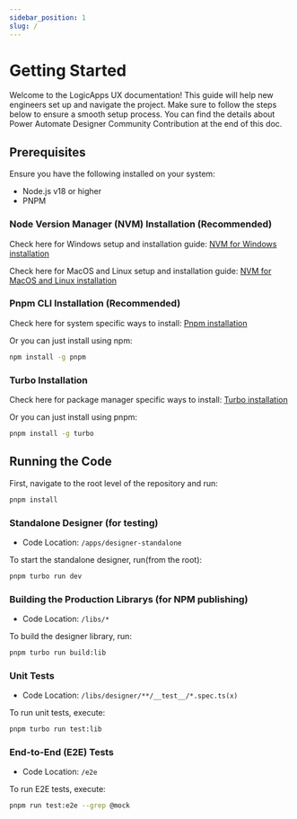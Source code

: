 ```yaml
---
sidebar_position: 1
slug: /
---
```


# Getting Started

Welcome to the LogicApps UX documentation! This guide will help new engineers set up and navigate the project. Make sure to follow the steps below to ensure a smooth setup process. You can find the details about Power Automate Designer Community Contribution at the end of this doc.

## Prerequisites

Ensure you have the following installed on your system:

- Node.js v18 or higher
- PNPM 

### Node Version Manager (NVM) Installation (Recommended)

Check here for Windows setup and installation guide: [NVM for Windows installation](https://github.com/coreybutler/nvm-windows)

Check here for MacOS and Linux setup and installation guide: [NVM for MacOS and Linux installation](https://github.com/nvm-sh/nvm)

### Pnpm CLI Installation (Recommended)

Check here for system specific ways to install: [Pnpm installation](https://pnpm.io/installation)

Or you can just install using npm:

```bash
npm install -g pnpm
```

### Turbo Installation

Check here for package manager specific ways to install: [Turbo installation](https://turbo.build/repo/docs/installing)

Or you can just install using pnpm:

```bash
pnpm install -g turbo
```

## Running the Code

First, navigate to the root level of the repository and run:

```bash
pnpm install
```

### Standalone Designer (for testing)

- Code Location: `/apps/designer-standalone`

To start the standalone designer, run(from the root):

```bash
pnpm turbo run dev
```

### Building the Production Librarys (for NPM publishing)

- Code Location: `/libs/*`

To build the designer library, run:

```bash
pnpm turbo run build:lib
```

### Unit Tests

- Code Location: `/libs/designer/**/__test__/*.spec.ts(x)`

To run unit tests, execute:

```bash
pnpm turbo run test:lib
```

### End-to-End (E2E) Tests

- Code Location: `/e2e`

To run E2E tests, execute:

```bash
pnpm run test:e2e --grep @mock
```
